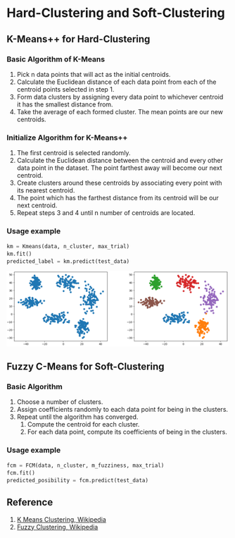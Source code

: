 # Hard-Clustering and Soft-Clustering

## K-Means++ for Hard-Clustering
### Basic Algorithm of K-Means
1. Pick n data points that will act as the initial centroids.
2. Calculate the Euclidean distance of each data point from each of the centroid points selected in step 1.
3. Form data clusters by assigning every data point to whichever centroid it has the smallest distance from.
4. Take the average of each formed cluster. The mean points are our new centroids.

### Initialize Algorithm for K-Means++
1. The first centroid is selected randomly.
2. Calculate the Euclidean distance between the centroid and every other data point in the dataset. The point farthest away will become our next centroid.
3. Create clusters around these centroids by associating every point with its nearest centroid.
4. The point which has the farthest distance from its centroid will be our next centroid.
5. Repeat steps 3 and 4 until n number of centroids are located. 

### Usage example
```python
km = Kmeans(data, n_cluster, max_trial)
km.fit()
predicted_label = km.predict(test_data)
```

![example](join.png)

## Fuzzy C-Means for Soft-Clustering
### Basic Algorithm
1. Choose a number of clusters.
2. Assign coefficients randomly to each data point for being in the clusters.
3. Repeat until the algorithm has converged.
   1. Compute the centroid for each cluster.
   1. For each data point, compute its coefficients of being in the clusters.

### Usage example
```python
fcm = FCM(data, n_cluster, m_fuzziness, max_trial)
fcm.fit()
predicted_posibility = fcm.predict(test_data)
```

## Reference
1. [K Means Clustering, Wikipedia](https://en.wikipedia.org/wiki/K-means_clustering)
2. [Fuzzy Clustering, Wikipedia](https://en.wikipedia.org/wiki/Fuzzy_clustering)
